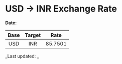 # USD → INR Exchange Rate

**Date:** 

| Base | Target | Rate  |
|:----:|:------:|:-----:|
| USD  | INR    | 85.7501 |

_Last updated: _